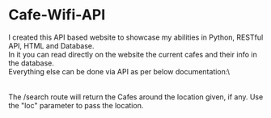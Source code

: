 # Cafe-Wifi-API
I created this API based website to showcase my abilities in Python, RESTful API, HTML and Database.\
In it you can read directly on the website the current cafes and their info in the database.\
Everything else can be done via API as per below documentation:\
######
The /search route will return the Cafes around the location given, if any.
Use the "loc" parameter to pass the location.
